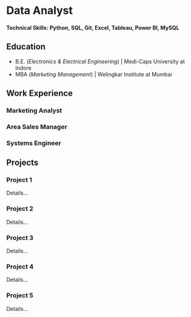 # Data Analyst 
#### Technical Skills: Python, SQL, Git, Excel, Tableau, Power BI, MySQL

## Education 
- B.E. (_Electronics & Electrical Engineering_) | Medi-Caps University at Indore
- MBA (_Marketing Management_) | Welingkar Institute at Mumbai

## Work Experience 
### Marketing Analyst 
### Area Sales Manager 
### Systems Engineer 

## Projects 
### Project 1 
Details...

### Project 2
Details...

### Project 3
Details...

### Project 4
Details...

### Project 5
Details...

